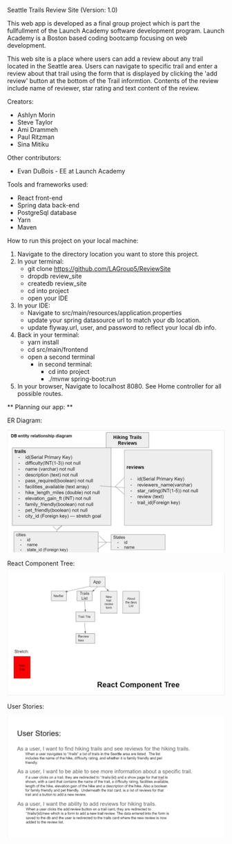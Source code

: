 Seattle Trails Review Site (Version: 1.0)

This web app is developed as a final group project which is part the fullfullment of the Launch Academy software development program. Launch Academy is a Boston based coding bootcamp focusing on web development.

This web site is a place where users can add a review about any trail located in the Seattle area. Users can navigate to specific trail and enter a review about that trail using the form that is displayed by clicking the 'add review' button at the bottom of the Trail informtion. Contents of the review include name of reviewer, star rating and text content of the review.

Creators:
- Ashlyn Morin
- Steve Taylor
- Ami Drammeh
- Paul Ritzman
- Sina Mitiku

Other contributors:
- Evan DuBois - EE at Launch Academy

Tools and frameworks used:
- React front-end
- Spring data back-end
- PostgreSql database
- Yarn
- Maven


How to run this project on your local machine:
1. Navigate to the directory location you want to store this project.
2. In your terminal:
    - git clone https://github.com/LAGroup5/ReviewSite
    - dropdb review_site
    - createdb review_site
    - cd into project
    - open your IDE
3. In your IDE:
    - Navigate to src/main/resources/application.properties
    - update your spring datasource url to match your db location.
    - update flyway.url, user, and password to reflect your local db info.
4. Back in your terminal:
    - yarn install
    - cd src/main/frontend
    - open a second terminal
        - in second terminal:
            - cd into project
            - ./mvnw spring-boot:run
5. In your browser, Navigate to localhost 8080. See Home controller for all possible routes.

** Planning our app: **

ER Diagram:

![ER Diagram:](/gitHubResources/ER_diagram.PNG)

React Component Tree:

![React Component Tree:](/gitHubResources/react_component_tree.PNG)

User Stories:

![User Stories:](/gitHubResources/User_stories.PNG)




